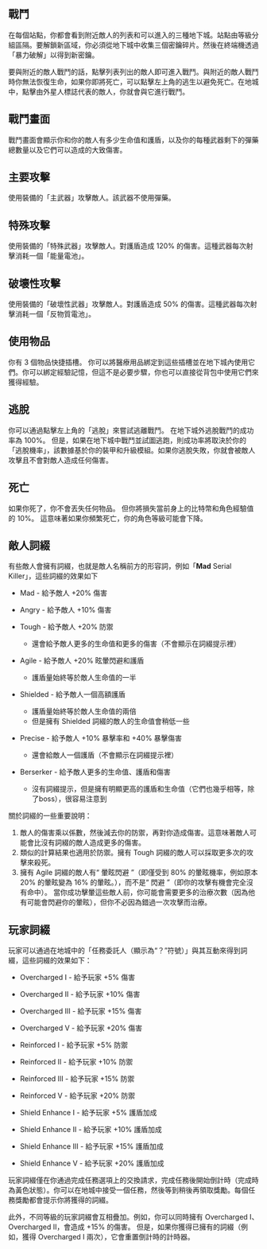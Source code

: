 ## 戰鬥

在每個站點，你都會看到附近敵人的列表和可以進入的三種地下城。站點由等級分組區隔。要解鎖新區域，你必須從地下城中收集三個密鑰碎片。然後在終端機透過「暴力破解」以得到新密鑰。
  
要與附近的敵人戰鬥的話，點擊列表列出的敵人即可進入戰鬥。與附近的敵人戰鬥時你無法恢復生命，如果你即將死亡，可以點擊左上角的逃生以避免死亡。在地城中，點擊由外星人標誌代表的敵人，你就會與它進行戰鬥。  

## 戰鬥畫面

戰鬥畫面會顯示你和你的敵人有多少生命值和護盾，以及你的每種武器剩下的彈藥總數量以及它們可以造成的大致傷害。

## 主要攻擊

使用裝備的「主武器」攻擊敵人。該武器不使用彈藥。

## 特殊攻擊

使用裝備的「特殊武器」攻擊敵人。對護盾造成 120% 的傷害。這種武器每次射擊消耗一個「能量電池」。

## 破壞性攻擊

使用裝備的「破壞性武器」攻擊敵人。對護盾造成 50% 的傷害。這種武器每次射擊消耗一個「反物質電池」。

## 使用物品

你有 3 個物品快捷插槽。 你可以將醫療用品綁定到這些插槽並在地下城內使用它們。你可以綁定經驗記憶，但這不是必要步驟，你也可以直接從背包中使用它們來獲得經驗。

## 逃脫

你可以通過點擊左上角的「逃脫」來嘗試逃離戰鬥。 在地下城外逃脫戰鬥的成功率為 100%。 但是，如果在地下城中戰鬥並試圖逃跑，則成功率將取決於你的「逃脫機率」，該數據基於你的裝甲和升級模組。如果你逃脫失敗，你就會被敵人攻擊且不會對敵人造成任何傷害。  

## 死亡

如果你死了，你不會丟失任何物品。 但你將損失當前身上的比特幣和角色經驗值的 10%。 這意味著如果你頻繁死亡，你的角色等級可能會下降。
  
## 敵人詞綴
  
有些敵人會擁有詞綴，也就是敵人名稱前方的形容詞，例如「**Mad** Serial Killer」，這些詞綴的效果如下
  
 - Mad - 給予敵人 +20% 傷害  

 - Angry - 給予敵人 +10% 傷害  

 - Tough - 給予敵人 +20% 防禦  
   - 還會給予敵人更多的生命值和更多的傷害（不會顯示在詞綴提示裡）
 
 - Agile - 給予敵人 +20% 眩暈閃避和護盾  
   - 護盾量始終等於敵人生命值的一半

 - Shielded - 給予敵人一個高額護盾
   - 護盾量始終等於敵人生命值的兩倍
   - 但是擁有 Shielded 詞綴的敵人的生命值會稍低一些
 
 - Precise - 給予敵人 +10% 暴擊率和 +40% 暴擊傷害
   - 還會給敵人一個護盾（不會顯示在詞綴提示裡）

 - Berserker - 給予敵人更多的生命值、護盾和傷害
   - 沒有詞綴提示，但是擁有明顯更高的護盾和生命值（它們也幾乎相等，除了boss），很容易注意到

關於詞綴的一些重要說明：

1. 敵人的傷害乘以係數，然後減去你的防禦，再對你造成傷害。這意味著敵人可能會比沒有詞綴的敵人造成更多的傷害。
2. 類似的計算結果也適用於防禦。擁有 Tough 詞綴的敵人可以採取更多次的攻擊來殺死。
3. 擁有 Agile 詞綴的敵人有“ 暈眩閃避 ”（即僅受到 80% 的暈眩機率，例如原本 20% 的暈眩變為 16% 的暈眩。），而不是“ 閃避 ”（即你的攻擊有機會完全沒有命中）。
   當你成功擊暈這些敵人前，你可能會需要更多的治療次數（因為他有可能會閃避你的暈眩），但你不必因為錯過一次攻擊而治療。

  
## 玩家詞綴
  
玩家可以通過在地城中的「任務委託人（顯示為“？”符號）」與其互動來得到詞綴，這些詞綴的效果如下：  
  
 - Overcharged I - 給予玩家 +5% 傷害  
 - Overcharged II - 給予玩家 +10% 傷害  
 - Overcharged III - 給予玩家 +15% 傷害  
 - Overcharged V - 給予玩家 +20% 傷害  
  
  
 - Reinforced I - 給予玩家 +5% 防禦  
 - Reinforced II - 給予玩家 +10% 防禦  
 - Reinforced III - 給予玩家 +15% 防禦  
 - Reinforced V - 給予玩家 +20% 防禦  
  
  
 - Shield Enhance I - 給予玩家 +5% 護盾加成  
 - Shield Enhance II - 給予玩家 +10% 護盾加成  
 - Shield Enhance III - 給予玩家 +15% 護盾加成  
 - Shield Enhance V - 給予玩家 +20% 護盾加成  

玩家詞綴僅在你通過完成任務選項上的交換請求，完成任務後開始倒計時（完成時為黃色狀態）。你可以在地城中接受一個任務，然後等到稍後再領取獎勵。每個任務獎勵都會提示你將獲得的詞綴。

此外，不同等級的玩家詞綴會互相疊加。例如，你可以同時擁有 Overcharged I、Overcharged II，會造成 +15% 的傷害。
但是，如果你獲得已擁有的詞綴（例如，獲得 Overcharged I 兩次），它會重置倒計時的計時器。
